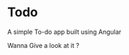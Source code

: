# Todo
A simple To-do app built using Angular 

<a src="http://htmlpreview.github.io/?https://github.com/kapil552/Todo/blob/master/index.html">Wanna Give a look at it ?</a>

